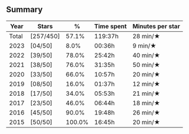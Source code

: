 ## Summary
Year|Stars|%|Time spent|Minutes per star
-|-|-|-|-
Total|[257/450]|57.1%|119:37h|28 min/★
2023|[04/50]|8.0%|00:36h|9 min/★
2022|[39/50]|78.0%|25:42h|40 min/★
2021|[38/50]|76.0%|31:35h|50 min/★
2020|[33/50]|66.0%|10:57h|20 min/★
2019|[08/50]|16.0%|01:37h|12 min/★
2018|[17/50]|34.0%|05:53h|21 min/★
2017|[23/50]|46.0%|06:44h|18 min/★
2016|[45/50]|90.0%|19:48h|26 min/★
2015|[50/50]|100.0%|16:45h|20 min/★
